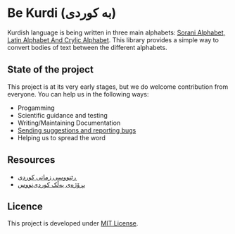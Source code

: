 # Be Kurdi (بە کوردی)
Kurdish language is being written in three main alphabets: [Sorani Alphabet, Latin Alphabet And Crylic Alphabet](https://en.wikipedia.org/wiki/Kurdish_alphabets). This library provides a simple way to convert bodies of text between the different alphabets.

## State of the project
This project is at its very early stages, but we do welcome contribution from everyone. You can help us in the following ways:
 - Progamming
 - Scientific guidance and testing
 - Writing/Maintaining Documentation
 - [Sending suggestions and reporting bugs](https://github.com/DevelopersTree/BeKurdi/issues)
 - Helping us to spread the word
 
 ## Resources
  - [ڕێنووسی زمانی کوردی](http://diyako.yageyziman.com/%DA%95%DB%8E%D9%86%D9%88%D9%88%D8%B3/)
  - [پڕۆژەی پەڵک کوردی‌نووس](http://chawg.org/kurdi-nus/)

 ## Licence
 This project is developed under [MIT License](LICENSE).
